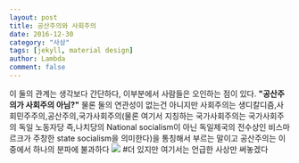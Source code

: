 ```yaml
---
layout: post
title: 공산주의와 사회주의
date: 2016-12-30
category: "사상"
tags: [jekyll, material design]
author: Lambda
comment: false
---
```


이 둘의 관계는 생각보다 간단하다, 이부분에서 사람들은 오인하는 점이 있다. **"공산주의가 사회주의 아님?"**
물론 둘의 연관성이 없는건 아니지만 사회주의는 생디칼디즘,사회민주주의,공산주의,국가사회주의(물론 여기서 지칭하는 국가사회주의는 국가사회주의 독일 노동자당 즉,나치당의 National socialism이 아닌 독일제국의 전수상인 비스마르크가 주창한 state socialism을 의미한다)을 통칭해서 부르는 말이고 공산주의는 이중에서 하나의 분파에 불과하다
![](https://zkook.github.io/assets/사회주의.png)
#더 있지만 여기서는 언급한 사상만 써놓겠다